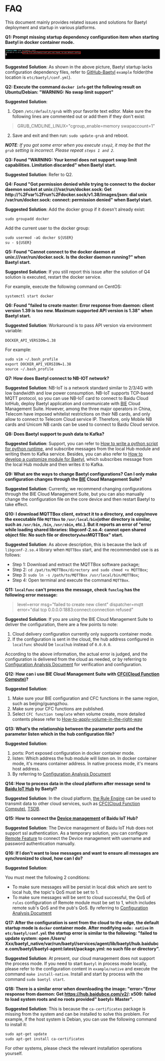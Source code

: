 # FAQ

This document mainly provides related issues and solutions for Baetyl deployment and startup in various platforms.

**Q1: Prompt missing startup dependency configuration item when starting Baetyl in docker container mode.**

![Picture](images/faq/docker-engine-conf-miss.png)

**Suggested Solution**: As shown in the above picture, Baetyl startup lacks configuration dependency files, refer to [GitHub-Baetyl](https://github.com/baetyl/baetyl) `example` folder(the location is `etc/baetyl/conf.yml`).

**Q2: Execute the command `docker info` get the following result on Ubuntu/Debian: "WARNING: No swap limit support"**

**Suggested Solution**:

1. Open `/etc/default/grub` with your favorite text editor. Make sure the following lines are commented out or add them if they don't exist:

> GRUB_CMDLINE_LINUX="cgroup_enable=memory swapaccount=1"

2. Save and exit and then run: `sudo update-grub` and reboot.

_**NOTE**: If you got some error when you execute `step2`, it may be that the `grub` setting is incorrect. Please repeat `steps 1 and 2`._

**Q3: Found "WARNING: Your kernel does not support swap limit capabilities. Limitation discarded" when Baetyl start.**

**Suggested Solution**: Refer to Q2.

**Q4: Found "Got permission denied while trying to connect to the docker daemon socket at unix:///var/run/docker.sock: Get http://%2Fvar%2Frun%2Fdocker.sock/v1.38/images/json: dial unix /var/run/docker.sock: connect: permission denied" when Baetyl start.**

**Suggested Solution**: Add the docker group if it doesn't already exist:

```shell
sudo groupadd docker
```

Add the current user to the docker group:

```shell
sudo usermod -aG docker ${USER}
su - ${USER}
```

**Q5: Found "Cannot connect to the docker daemon at unix:///var/run/docker.sock. Is the docker daemon running?" when Baetyl start.**

**Suggested Solution**: If you still report this issue after the solution of Q4 solution is executed, restart the docker service.

For example, execute the following command on CentOS:

```shell
systemctl start docker
```

**Q6: Found "failed to create master: Error response from daemon: client version 1.39 is too new. Maximum supported API version is 1.38" when Baetyl start.**

**Suggested Solution**: Workaround is to pass API version via environment variable:

`DOCKER_API_VERSION=1.38`

For example:

```shell
sudo vim ~/.bash_profile
export DOCKER_API_VERSION=1.38
source ~/.bash_profile
```

**Q7: How does Baetyl connect to NB-IOT network?**

**Suggested Solution**: NB-IoT is a network standard similar to 2/3/4G with low bandwidth and low power consumption. NB-IoT supports TCP-based MQTT protocol, so you can use NB-IoT card to connect to Baidu Cloud IotHub, deploy Baetyl application and communicate with [BIE](https://cloud.baidu.com/product/bie.html) Cloud Management Suite. However, among the three major operators in China, Telecom have imposed whitelist restrictions on their NB cards, and only allow to connect to Telecom Cloud service IP. Therefore, only Mobile NB cards and Unicom NB cards can be used to connect to Baidu Cloud service.

**Q8: Does Baetyl support to push data to Kafka?**

**Suggested Solution**: Support, you can refer to [How to write a python script for python runtime](develop/How-to-write-a-python-script-for-python-runtime.md), and subscribe messages from the local Hub module and writing them to Kafka service. Besides, you can also refer to [How to develop a customize module for Baetyl](develop/How-to-develop-a-customize-module.md), which subscribes message from the local Hub module and then writes it to Kafka.

**Q9: What are the ways to change Baetyl configurations? Can I only make configuration changes through the [BIE](https://cloud.baidu.com/product/bie.html) Cloud Management Suite?**

**Suggested Solution**: Currently, we recommend changing configurations through the BIE Cloud Management Suite, but you can also manually change the configuration file on the core device and then restart Baetyl to take effect.

**Q10: I download MQTTBox client, extract it to a directory, and copy/move the executable file `MQTTBox` to `/usr/local/bin`(other directory is similar, such as `/usr/bin`, `/bin`, `/usr/sbin`, etc.). But it reports an error of "error while loading shared libraries: libgconf-2.so.4: cannot open shared object file: No such file or directory` when `MQTTBox" start.**

**Suggested Solution**: As above description, this is because the lack of `libgconf-2.so.4` library when `MQTTBox` start, and the recommended use is as follows:

- Step 1: Download and extract the MQTTBox software package;
- Step 2: `cd /pat/to/MQTTBox/directory and sudo chmod +x MQTTBox`;
- Step 3: `sudo ln -s /path/to/MQTTBox /usr/local/bin/MQTTBox`;
- Step 4: Open terminal and execute the command `MQTTBox`.

**Q11: `localfunc` can't process the message, check `funclog` has the following error message:**

> level=error msg="failed to create new client" dispatcher=mqtt error="dial tcp 0.0.0.0:1883:connect:connection refused"

**Suggested Solution**: If you are using the BIE Cloud Management Suite to deliver the configuration, there are a few points to note:

1. Cloud delivery configuration currently only supports container mode.
2. If the configuration is sent in the cloud, the hub address configured in `localfunc` should be `localhub` instead of `0.0.0.0`.

According to the above information, the actual error is judged, and the configuration is delivered from the cloud as needed, or by referring to [Configuration Analysis Document](guides/Config-interpretation.md) for verification and configuration.

**Q12:  How can i use BIE Cloud Management Suite with [CFC(Cloud Function Compute)](https://cloud.baidu.com/product/cfc.html)?**

**Suggested Solution**:

1. Make sure your BIE configuration and CFC functions in the same region, such as beijing/guangzhou.
2. Make sure your CFC functions are published.
3. Select `CFC function template` when volume create, more detailed contents please refer to [How-to-apply-volume-in-the-right-way](https://cloud.baidu.com/doc/BIE/s/Cjzdn8xig)

**Q13:  What‘s the relationship between the parameter ports and the parameter listen which in the hub configuration file?**

**Suggested Solution**:

1. ports: Port exposed configuration in docker container mode.
2. listen: Which address the hub module will listen on. In docker container mode, it's means container address. In native process mode, it's means host address.
3. By referring to [Configuration Analysis Document](guides/Config-interpretation.html#baetyl-hub)

**Q14: How to process data in the cloud platform after message send to [Baidu IoT Hub](https://cloud.baidu.com/product/iot.html) by Baetyl?**

**Suggested Solution**:
In the cloud platform, [the Rule Engine](https://cloud.baidu.com/product/re.html) can be used to transmit data to other cloud services, such as [CFC(Cloud Function Compute)](https://cloud.baidu.com/product/cfc.html), [TSDB](https://cloud.baidu.com/product/tsdb.html).

**Q15: How to connect the [Device management](https://cloud.baidu.com/doc/IOT/GettingStarted.html#.E5.88.9B.E5.BB.BA.E7.89.A9.E6.A8.A1.E5.9E.8B) of Baidu IoT Hub?**

**Suggested Solution**:
The Device management of Baidu IoT Hub does not support ssl authentication. As a temporary solution, you can configure [Remote Feature](guides/Message-synchronize-with-iothub-through-remote-service.md) to connect the Device management with username and password authentication manually.

**Q16: If I don't want to lose messages and want to ensure all messages are synchronized to cloud, how can I do?**

**Suggested Solution**:

You must meet the following 2 conditions:

- To make sure messages will be persist in local disk which are sent to local hub, the topic's QoS must be set to 1.
- To make sure messages will be sent to cloud successful, the QoS of `rules` configuration of Remote module must be set to 1, which includes remote sub's QoS and the pub's QoS. By referring to [Configuration Analysis Document](guides/Config-interpretation.md)

**Q17: After the configuration is sent from the cloud to the edge, the default startup mode is `docker` container mode. After modifying `mode: native` in `etc/baetyl/conf.yml` the startup error is similar to the following: "failed to update system: open /Users/ Xxx/baetyl_native/var/run/baetyl/services/agent/lib/baetyl/hub.baidubce.com/baetyl/baetyl-agent:latest/package.yml: no such file or directory".**

**Suggested Solution**: At present, our cloud management does not support the process mode. If you need to start `Baetyl` in process mode locally, please refer to the configuration content in `example/native` and execute the command `make install-native`. Install and start by process with the command `sudo baetyl start`.

**Q18: There is a similar error when downloading the image: "error="Error response from daemon: Get https://hub.baidubce.com/v2/: x509: failed to load system roots and no roots provided" baetyl= Master".**

**Suggested Solution**: This is because the `ca-certificates` package is missing from the system and can be installed to solve this problem.
For example, if the host system is Debian, you can use the following command to install it:

```shell
sudo apt-get update
sudo apt-get install ca-certificates
```

For other systems, please check the relevant installation operations yourself.
